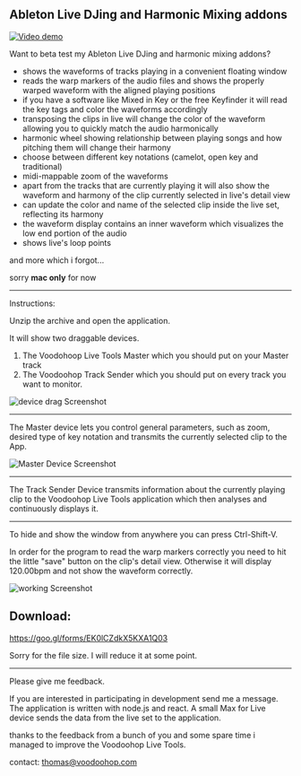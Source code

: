 Ableton Live DJing and Harmonic Mixing addons
------------------

[![Video demo](http://img.youtube.com/vi/DGWDu8ECST0/0.jpg)](http://www.youtube.com/watch?v=DGWDu8ECST0)

Want to beta test my Ableton Live DJing and harmonic mixing addons?

- shows the waveforms of tracks playing in a convenient floating window
- reads the warp markers of the audio files and shows the properly warped waveform with the aligned playing positions
- if you have a software like Mixed in Key or the free Keyfinder it will read the key tags and color the waveforms accordingly
- transposing the clips in live will change the color of the waveform allowing you to quickly match the audio harmonically
- harmonic wheel showing relationship between playing songs and how pitching them will change their harmony
- choose between different key notations (camelot, open key and traditional)
- midi-mappable zoom of the waveforms
- apart from the tracks that are currently playing it will also show the waveform and harmony of the clip currently selected in live's detail view
- can update the color and name of the selected clip inside the live set, reflecting its harmony
- the waveform display contains an inner waveform which visualizes the low end portion of the audio
- shows live's loop points

and more which i forgot...

sorry **mac only** for now

-------------------------------
Instructions:

Unzip the archive and open the application.

It will show two draggable devices.

1. The Voodohoop Live Tools Master which you should put on your Master track
2. The Voodoohop Track Sender which you should put on every track you want to monitor.

![device drag Screenshot][devicedrag]

***

The Master device lets you control general parameters, such as zoom, desired type of key notation and transmits the currently selected clip to the App.

![Master Device Screenshot][masterdevice]

***

The Track Sender Device transmits information about the currently playing clip to the Voodoohop Live Tools application which then analyses and continuously displays it.

***

To hide and show the window from anywhere you can press Ctrl-Shift-V.

In order for the program to read the warp markers correctly you need to hit the little "save" button on the clip's detail view. Otherwise it will display 120.00bpm and not show the waveform correctly.

![working Screenshot][working]



Download:
--------------
https://goo.gl/forms/EK0lCZdkX5KXA1Q03

Sorry for the file size. I will reduce it at some point. 

***

Please give me feedback.

If you are interested in participating in development send me a message. The application is written with node.js and react. A small Max for Live device sends the data from the live set to the application.

thanks to the feedback from a bunch of you and some spare time i managed to improve the Voodoohop Live Tools. 

contact: thomas@voodoohop.com


[devicedrag]: https://github.com/voodoohop/voodoohop-ableton-tools/blob/master/screenshot_device_drag_sm.png?raw=true "Voodoohop Live Tools opening screenshot"
[working]: https://github.com/voodoohop/voodoohop-ableton-tools/blob/master/screenshot_working.png?raw=true "Voodoohop Live Tools working screenshot"
[masterdevice]: https://github.com/voodoohop/voodoohop-ableton-tools/blob/master/screenshot_master_device.png?raw=true "Voodoohop Live Tools working screenshot"
